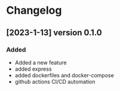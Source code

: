 # Changelog


## [2023-1-13] version 0.1.0

### Added

- Added a new feature
- added express
- added dockerfiles and docker-compose
- github actions CI/CD automation
  